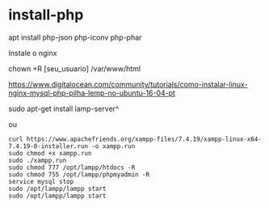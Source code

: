 # install-php

apt install php-json php-iconv php-phar

Instale o nginx

chown +R [seu_usuario] /var/www/html

https://www.digitalocean.com/community/tutorials/como-instalar-linux-nginx-mysql-php-pilha-lemp-no-ubuntu-16-04-pt

sudo apt-get install lamp-server^


ou
```
curl https://www.apachefriends.org/xampp-files/7.4.19/xampp-linux-x64-7.4.19-0-installer.run -o xampp.run
sudo chmod +x xampp.run
sudo ./xampp.run
sudo chmod 777 /opt/lampp/htdocs -R
sudo chmod 755 /opt/lampp/phpmyadmin -R
service mysql stop
sudo /opt/lampp/lampp start
sudo /opt/lampp/lampp start

``` 
